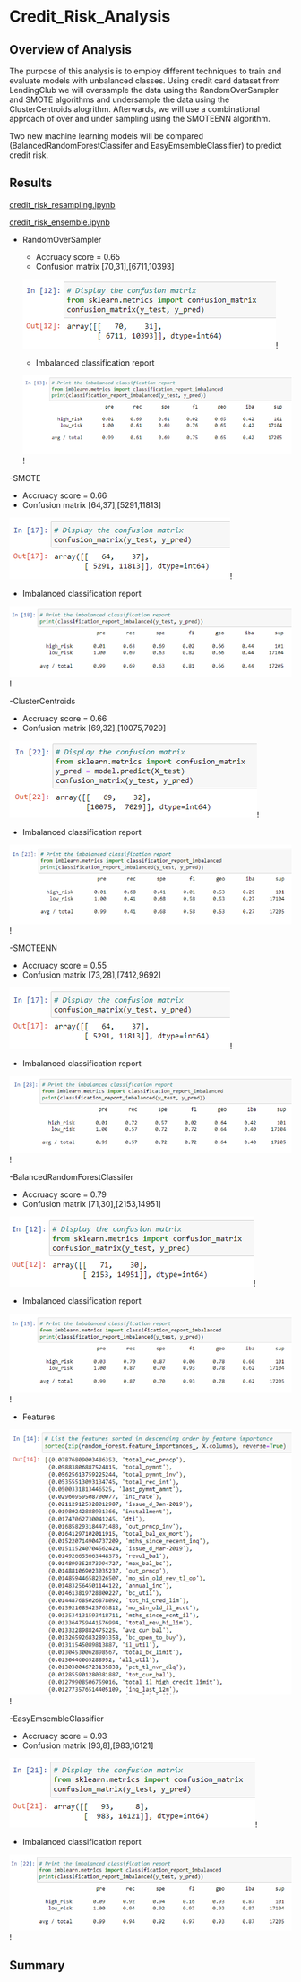 # Credit_Risk_Analysis

## Overview of Analysis

The purpose of this analysis is to employ different techniques to train and evaluate models with unbalanced classes.  Using credit card dataset from LendingClub we will oversample the data using the RandomOverSampler and SMOTE algorithms and undersample the data using the ClusterCentroids alogrithm.  Afterwards, we will use a combinational approach of over and under sampling using the SMOTEENN algorithm.

Two new machine learning models will be compared (BalancedRandomForestClassifer and EasyEmsembleClassifier) to predict credit risk.

## Results

[credit_risk_resampling.ipynb](https://github.com/nkinsler/Credit_Risk_Analysis/blob/main/credit_risk_resampling.ipynb)

[credit_risk_ensemble.ipynb](https://github.com/nkinsler/Credit_Risk_Analysis/blob/main/credit_risk_ensemble.ipynb)

- RandomOverSampler
  - Accruacy score = 0.65
  - Confusion matrix [70,31],[6711,10393]
  
  ![ROS_Confusion](https://github.com/nkinsler/Credit_Risk_Analysis/blob/main/Resources/ROS%20Confusion.png)!
  
  - Imbalanced classification report
  
  ![ROS_Class](https://github.com/nkinsler/Credit_Risk_Analysis/blob/main/Resources/ROS%20Classification.png)!
  
-SMOTE
  - Accruacy score = 0.66
  - Confusion matrix [64,37],[5291,11813]
  
  ![SMOTE_Confusion](https://github.com/nkinsler/Credit_Risk_Analysis/blob/main/Resources/SMOTE%20Confusion.png)!
  
  - Imbalanced classification report
  
  ![SMOTE_Class](https://github.com/nkinsler/Credit_Risk_Analysis/blob/main/Resources/SMOTE%20Class.png)!
  
-ClusterCentroids
  - Accruacy score = 0.66
  - Confusion matrix [69,32],[10075,7029]
  
  ![CC_Confusion](https://github.com/nkinsler/Credit_Risk_Analysis/blob/main/Resources/CC%20Confusion.png)!
  
  - Imbalanced classification report
  
  ![CC_Class](https://github.com/nkinsler/Credit_Risk_Analysis/blob/main/Resources/CC%20Classification.png)!
  
-SMOTEENN
  - Accruacy score = 0.55
  - Confusion matrix [73,28],[7412,9692]
  
  ![SMOTEENN_Confusion](https://github.com/nkinsler/Credit_Risk_Analysis/blob/main/Resources/SMOTE%20Confusion.png)!
  
  - Imbalanced classification report
  
  ![SMOTEENN_Class](https://github.com/nkinsler/Credit_Risk_Analysis/blob/main/Resources/SMOTEENN%20Class.png)!
  
-BalancedRandomForestClassifer
  - Accruacy score = 0.79
  - Confusion matrix [71,30],[2153,14951]
  
  ![Bal_Confusion](https://github.com/nkinsler/Credit_Risk_Analysis/blob/main/Resources/Bal%20Confusion.png)!
  
  - Imbalanced classification report
  
  ![Bal_Class](https://github.com/nkinsler/Credit_Risk_Analysis/blob/main/Resources/Bal%20Class.png)!
  
  - Features

  ![Features](https://github.com/nkinsler/Credit_Risk_Analysis/blob/main/Resources/Bal%20Features.png)!
  
-EasyEmsembleClassifier
  - Accruacy score = 0.93
  - Confusion matrix [93,8],[983,16121]
  
  ![Easy_Confusion](https://github.com/nkinsler/Credit_Risk_Analysis/blob/main/Resources/Easy%20Confusion.png)!
  
  - Imbalanced classification report
  
  ![Easy_Class](https://github.com/nkinsler/Credit_Risk_Analysis/blob/main/Resources/Easy%20Class.png)!
  

## Summary
